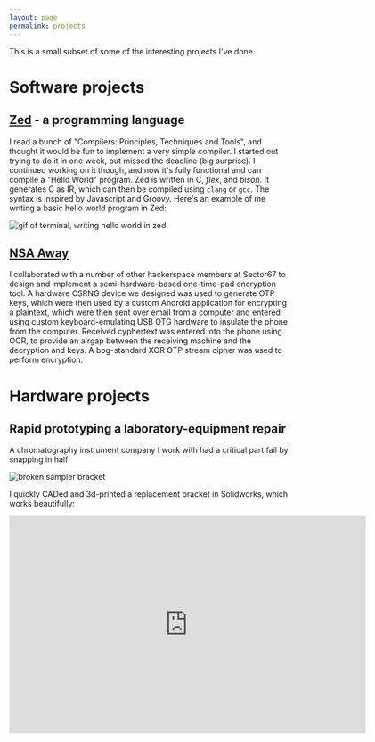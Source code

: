 ```yaml
---
layout: page
permalink: projects
---
```


This is a small subset of some of the interesting projects I've done.

# Software projects

## [Zed](https://github.com/archimedespi/zed) - a programming language
I read a bunch of "Compilers: Principles, Techniques and Tools", and thought it would be fun to implement a very simple compiler. I started out trying to do it in one week, but missed the deadline (big surprise). I continued working on it though, and now it's fully functional and can compile a "Hello World" program.
Zed is written in C, *flex*, and *bison*. It generates C as IR, which can then be compiled using `clang` or `gcc`. The syntax is inspired by Javascript and Groovy.
Here's an example of me writing a basic hello world program in Zed:

![gif of terminal, writing hello world in zed](http://i.imgur.com/KGKv3au.gif)

## [NSA Away](https://hackaday.io/project/1569-nsa-away)
I collaborated with a number of other hackerspace members at Sector67 to design and implement a semi-hardware-based one-time-pad encryption tool. A hardware CSRNG device we designed was used to generate OTP keys, which were then used by a custom Android application for encrypting a plaintext, which were then sent over email from a computer and entered using custom keyboard-emulating USB OTG hardware to insulate the phone from the computer. Received cyphertext was entered into the phone using OCR, to provide an airgap between the receiving machine and the decryption and keys.
A bog-standard XOR OTP stream cipher was used to perform encryption.

# Hardware projects

## Rapid prototyping a laboratory-equipment repair
A chromatography instrument company I work with had a critical part fail by snapping in half:

![broken sampler bracket](https://i.imgur.com/7B7ldH6.jpg)

I quickly CADed and 3d-printed a replacement bracket in Solidworks, which works beautifully:

<iframe id="ytplayer" type="text/html" width="640" height="390"
  src="http://www.youtube.com/embed/pvNaDUpizJo"
  frameborder="0"/>


